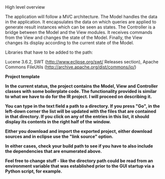 High level overview

The application will follow a MVC architecture.  The Model handles the data in the application.  It encapsulates the
data on which queries are applied to generate result instances which can be seen as states.  The 
Controller is a bridge between the Model and the View modules.  It receives commands from the View and changes 
the state of the Model.  Finally, the View changes its display according to the current state of the Model. 

Libraries that have to be added to the path:  

Lucene 3.6.2, SWT (http://www.eclipse.org/swt/  Releases section), Apache Commons FileUtils (http://archive.apache.org/dist/commons/io/)

<b>Project template

In the current status, the project contains the Model, View and Controller classes with some boilerplate code. The functionality
provided is similar to what we have to do for the IR project. I will proceed on describing it. 

You can type in the text field a path to a directory.  If you press "Go", in the left-down corner the list will be updated
with the files that are contained in that directory.  If you click on any of the entries in this list, it should
display its contents in the right half of the window.  

<Obtaining the project>
Either you download and import the exported project, either download sources and in eclipse use the "link source" option.

In either cases, check your build path to see if you have to also include the dependencies that are enumerated above.

Feel free to change stuff - like the directory path could be read from an environment variable that was established
prior to the GUI startup via a Python script, for example. 
